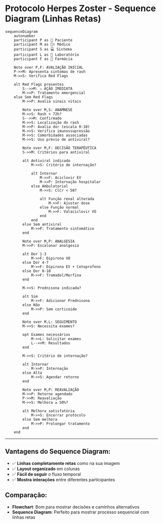 # Protocolo Herpes Zoster - Sequence Diagram (Linhas Retas)

```mermaid
sequenceDiagram
    autonumber
    participant P as 👤 Paciente
    participant M as 👨‍⚕️ Médico
    participant S as 💻 Sistema
    participant L as 🔬 Laboratório
    participant F as 💊 Farmácia
    
    Note over P,F: AVALIAÇÃO INICIAL
    P->>M: Apresenta sintomas de rash
    M->>S: Verifica Red Flags
    
    alt Red Flags presentes
        S-->>M: ⚠️ AÇÃO IMEDIATA
        M->>P: Tratamento emergencial
    else Sem Red Flags
        M->>P: Avalia sinais vitais
        
        Note over M,S: ANAMNESE
        M->>S: Rash < 72h?
        S-->>M: Confirmado
        M->>S: Localização do rash
        M->>P: Avalia dor (escala 0-10)
        M->>S: Verifica imunossupressão
        M->>S: Comorbidades associadas
        M->>S: Uso prévio de antiviral?
        
        Note over M,F: DECISÃO TERAPÊUTICA
        S->>M: Critérios para antiviral
        
        alt Antiviral indicado
            M->>S: Critério de internação?
            
            alt Internar
                M->>F: Aciclovir EV
                M->>P: Internação hospitalar
            else Ambulatorial
                M->>S: ClCr < 50?
                
                alt Função renal alterada
                    M->>F: Ajustar dose
                else Função normal
                    M->>F: Valaciclovir VO
                end
            end
        else Sem antiviral
            M->>P: Tratamento sintomático
        end
        
        Note over M,P: ANALGESIA
        M->>P: Escalonar analgesia
        
        alt Dor 1-3
            M->>F: Dipirona VO
        else Dor 4-7
            M->>F: Dipirona EV + Cetoprofeno
        else Dor 8-10
            M->>F: Tramadol/Morfina
        end
        
        M->>S: Prednisona indicada?
        
        alt Sim
            M->>F: Adicionar Prednisona
        else Não
            M->>P: Sem corticoide
        end
        
        Note over M,L: SEGUIMENTO
        M->>S: Necessita exames?
        
        opt Exames necessários
            M->>L: Solicitar exames
            L-->>M: Resultados
        end
        
        M->>S: Critério de internação?
        
        alt Internar
            M->>P: Internação
        else Alta
            M->>S: Agendar retorno
        end
        
        Note over M,P: REAVALIAÇÃO
        M->>P: Retorno agendado
        P->>M: Reavaliação
        M->>S: Melhora ≥ 50%?
        
        alt Melhora satisfatória
            M->>S: Encerrar protocolo
        else Sem melhora
            M->>P: Prolongar tratamento
        end
    end
```

---

## Vantagens do Sequence Diagram:
- ✅ **Linhas completamente retas** como na sua imagem
- ✅ **Layout organizado** em colunas
- ✅ **Fácil de seguir** o fluxo temporal
- ✅ **Mostra interações** entre diferentes participantes

## Comparação:
- **Flowchart**: Bom para mostrar decisões e caminhos alternativos
- **Sequence Diagram**: Perfeito para mostrar processo sequencial com linhas retas 